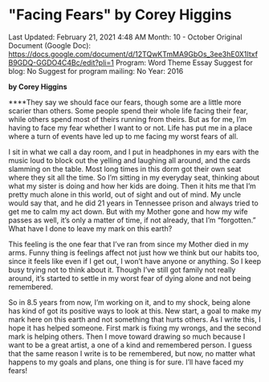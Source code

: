 # "Facing Fears" by Corey Higgins

Last Updated: February 21, 2021 4:48 AM
Month: 10 - October
Original Document (Google Doc): https://docs.google.com/document/d/12TQwKTmMA9GbOs_3ee3hE0X1ItxfB9GDQ-GGDO4C4Bc/edit?pli=1
Program: Word Theme Essay
Suggest for blog: No
Suggest for program mailing: No
Year: 2016

**by Corey Higgins**

****They say we should face our fears, though some are a little more scarier than others. Some people spend their whole life facing their fear, while others spend most of theirs running from theirs. But as for me, I’m having to face my fear whether I want to or not. Life has put me in a place where a turn of events have led up to me facing my worst fears of all.

I sit in what we call a day room, and I put in headphones in my ears with the music loud to block out the yelling and laughing all around, and the cards slamming on the table. Most long times in this dorm got their own seat where they sit all the time. So I’m sitting in my everyday seat, thinking about what my sister is doing and how her kids are doing. Then it hits me that I’m pretty much alone in this world, out of sight and out of mind. My uncle would say that, and he did 21 years in Tennessee prison and always tried to get me to calm my act down. But with my Mother gone and how my wife passes as well, it’s only a matter of time, if not already, that I’m “forgotten.” What have I done to leave my mark on this earth?

This feeling is the one fear that I’ve ran from since my Mother died in my arms. Funny thing is feelings affect not just how we think but our habits too, since it feels like even if I get out, I won’t have anyone or anything. So I keep busy trying not to think about it. Though I’ve still got family not really around, it’s started to settle in my worst fear of dying alone and not being remembered.

So in 8.5 years from now, I’m working on it, and to my shock, being alone has kind of got its positive ways to look at this. New start, a goal to make my mark here on this earth and not something that hurts others. As I write this, I hope it has helped someone. First mark is fixing my wrongs, and the second mark is helping others. Then I move toward drawing so much because I want to be a great artist, a one of a kind and remembered person. I guess that the same reason I write is to be remembered, but now, no matter what happens to my goals and plans, one thing is for sure. I’ll have faced my fears!